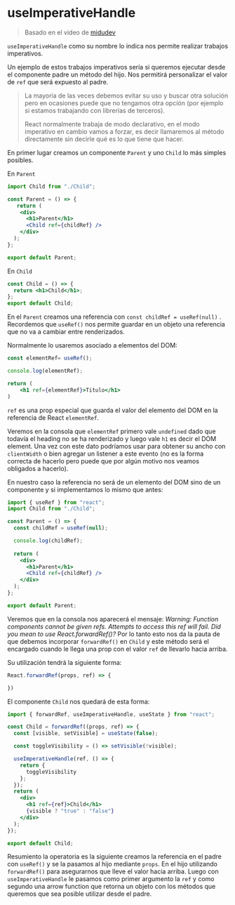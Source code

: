 # useImperativeHandle
> Basado en el video de [midudev](https://youtu.be/a7_S6ZeydeU)

`useImperativeHandle` como su nombre lo indica nos permite realizar trabajos imperativos. 

Un ejemplo de estos trabajos imperativos sería si queremos ejecutar desde el componente padre un método del hijo. Nos permitirá personalizar el valor de `ref` que será expuesto al padre. 

> La mayoría de las veces debemos evitar su uso y buscar otra solución pero en ocasiones puede que no tengamos otra opción (por ejemplo si estamos trabajando con librerías de terceros).
>
> React normalmente trabaja de modo declarativo, en el modo imperativo en cambio vamos a forzar, es decir llamaremos al método directamente sin decirle qué es lo que tiene que hacer.



En primer lugar creamos un componente `Parent` y uno `Child` lo más simples posibles.

En `Parent`
```jsx
import Child from "./Child";

const Parent = () => {
   return (
    <div>
      <h1>Parent</h1>
      <Child ref={childRef} />
    </div>
  );
};

export default Parent;
```

En `Child`
```jsx
const Child = () => {
  return <h1>Child</h1>;
};
export default Child;
```

En el `Parent` creamos una referencia con `const childRef = useRef(null)` . Recordemos que `useRef()` nos permite guardar en un objeto una referencia que no va a cambiar entre renderizados.

Normalmente lo usaremos asociado a elementos del DOM:

```jsx
const elementRef= useRef();

console.log(elementRef);

return (
	<h1 ref={elementRef}>Titulo</h1>
)
```

`ref` es una prop especial que guarda el valor del elemento del DOM en la referencia de React `elementRef`.

Veremos en la consola que `elementRef` primero vale `undefined` dado que todavía el heading no se ha renderizado y luego vale `h1` es decir el DOM element. Una vez con este dato podríamos usar para obtener su ancho con `clientWidth` o bien agregar un listener a este evento (no es la forma correcta de hacerlo pero puede que por algún motivo nos veamos obligados a hacerlo).



En nuestro caso la referencia no será de un elemento del DOM sino de un componente y si implementamos lo mismo que antes:

```jsx
import { useRef } from "react";
import Child from "./Child";

const Parent = () => {
  const childRef = useRef(null);

  console.log(childRef);
    
  return (
    <div>
      <h1>Parent</h1>
      <Child ref={childRef} />
    </div>
  );
};

export default Parent;

```
Veremos que en la consola nos aparecerá el mensaje: *Warning: Function components cannot be given refs. Attempts to access this ref will fail. Did you mean to use React.forwardRef()?* Por lo tanto esto nos da la pauta de que debemos incorporar `forwardRef()` en `Child` y este método será el encargado cuando le llega una prop con el valor `ref` de llevarlo hacia arriba.

Su utilización tendrá la siguiente forma:
```jsx
React.forwardRef(props, ref) => {

})
```

El componente `Child` nos quedará de esta forma:
```jsx
import { forwardRef, useImperativeHandle, useState } from "react";

const Child = forwardRef((props, ref) => {
  const [visible, setVisible] = useState(false);

  const toggleVisibility = () => setVisible(!visible);

  useImperativeHandle(ref, () => {
    return {
      toggleVisibility
    };
  });
  return (
    <div>
      <h1 ref={ref}>Child</h1>
      {visible ? "true" : "false"}
    </div>
  );
});

export default Child;

```
 Resumiento la operatoria es la siguiente creamos la referencia en el padre con `useRef()` y se la pasamos al hijo mediante `props`. En el hijo utilizando `forwardRef()` para asegurarnos que lleve el valor hacia arriba. Luego con `useImperativeHandle` le pasamos como primer argumento la `ref` y como segundo una arrow function que retorna un objeto con los métodos que queremos que sea posible utilizar desde el padre.